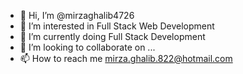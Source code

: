 - 👋 Hi, I’m @mirzaghalib4726
- 👀 I’m interested in Full Stack Web Development
- 🌱 I’m currently doing Full Stack Development
- 💞️ I’m looking to collaborate on ...
- 📫 How to reach me mirza.ghalib.822@hotmail.com

<!---
mirzaghalib4726/mirzaghalib4726 is a ✨ special ✨ repository because its `README.md` (this file) appears on your GitHub profile.
You can click the Preview link to take a look at your changes.
--->
